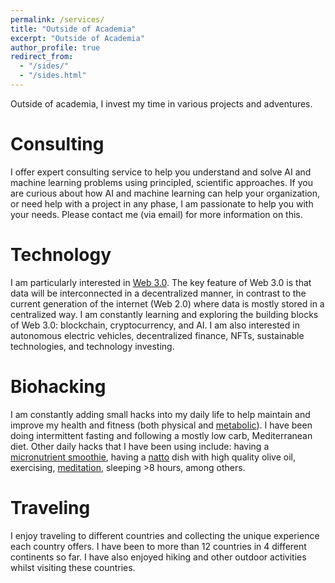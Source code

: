 ```yaml
---
permalink: /services/
title: "Outside of Academia"
excerpt: "Outside of Academia"
author_profile: true
redirect_from: 
  - "/sides/"
  - "/sides.html"
---
```


Outside of academia, I invest my time in various projects and adventures.

Consulting
======
I offer expert consulting service to help you understand and solve AI and machine learning problems using principled, scientific approaches. If you are curious about how AI and machine learning can help your organization, or need help with a project in any phase, I am passionate to help you with your needs. Please contact me (via email) for more information on this.


Technology 
======

I am particularly interested in [Web 3.0](https://www.web3.university/). The key feature of Web 3.0 is that data will be interconnected in a decentralized manner, in contrast to the current generation of the internet (Web 2.0) where data is mostly stored in a centralized way. I am constantly learning and exploring the building blocks of Web 3.0: blockchain, cryptocurrency, and AI. I am also interested in autonomous electric vehicles, decentralized finance, NFTs, sustainable technologies, and technology investing.


Biohacking 
======

I am constantly adding small hacks into my daily life to help maintain and improve my health and fitness (both physical and [metabolic](https://www.levelshealth.com/blog/the-ultimate-guide-to-metabolic-fitness)). I have been doing intermittent fasting and following a mostly low carb, Mediterranean diet. Other daily hacks that I have been using include: having a [micronutrient smoothie](https://fastlifehacks.com/dr-rhonda-patrick-diet-and-exercise/#Micronutrient_Rich_Smoothies), having a [natto](https://www.nyrture.com/why-natto) dish with high quality olive oil, exercising, [meditation](https://www.headspace.com/meditation), sleeping >8 hours, among others.


Traveling 
======

I enjoy traveling to different countries and collecting the unique experience each country offers. I have been to more than 12 countries in 4 different continents so far. I have also enjoyed hiking and other outdoor activities whilst visiting these countries. 




